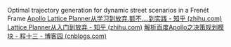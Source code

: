 Optimal trajectory generation for dynamic street scenarios in a Frenét Frame
[Apollo Lattice Planner从学习到放弃.额不....到实践 - 知乎 (zhihu.com)](https://zhuanlan.zhihu.com/p/164635074)
[Lattice Planner从入门到放弃 - 知乎 (zhihu.com)](https://zhuanlan.zhihu.com/p/637979437)
[解析百度Apollo之决策规划模块 - 程十三 - 博客园 (cnblogs.com)](https://www.cnblogs.com/liuzubing/p/11058612.html)
